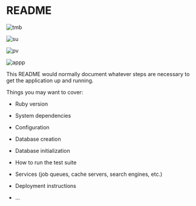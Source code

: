 # README


![tmb](https://github.com/samojeyinka/isharp/assets/131479901/f610acad-6cc8-495f-b895-fefc2851d0b8)

![su](https://github.com/samojeyinka/isharp/assets/131479901/21f422dd-a90d-47f2-a948-0ff5b415c762)

![pv](https://github.com/samojeyinka/isharp/assets/131479901/ed8dc3e4-3856-4e44-bc66-c65614f83d23)

![appp](https://github.com/samojeyinka/isharp/assets/131479901/ad9e508d-7a93-4a93-99d0-550c38bc84bc)

This README would normally document whatever steps are necessary to get the
application up and running.

Things you may want to cover:

* Ruby version

* System dependencies

* Configuration

* Database creation

* Database initialization

* How to run the test suite

* Services (job queues, cache servers, search engines, etc.)

* Deployment instructions

* ...
